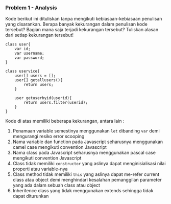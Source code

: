 ### Problem 1 - Analysis
Kode berikut ini dituliskan tanpa mengikuti kebiasaan-kebiasaan penulisan yang disarankan.
Berapa banyak kekurangan dalam penulisan kode tersebut?
Bagian mana saja terjadi kekurangan tersebut?
Tuliskan alasan dari setiap kekurangan tersebut!

```
class user{
    var id;
    var username;
    var password;
}

class uservice{
    user[] users = [];
    user[] getallusers(){
        return users;
    }

    user getuserbyid(userid){
        return users.filter(userid);
    }
}
```

Kode di atas memiliki beberapa kekurangan, antara lain :
1. Penamaan variable semestinya menggunakan `let` dibanding `var` demi mengurangi resiko error scooping
2. Nama variable dan function pada Javascript seharusnya menggunakan camel case mengikuti convention Javascript
3. Nama class pada Javascript seharusnya menggunakan pascal case mengikuti convention Javascript
4. Class tidak memiliki `constructor` yang aslinya dapat menginisialisasi nilai properti atau variable-nya
5. Class method tidak memiliki `this` yang aslinya dapat me-refer current class atau object demi menghindari kesalahan pemanggilan parameter yang ada dalam sebuah class atau object
6. Inheritence class yang tidak menggunakan extends sehingga tidak dapat diturunkan

